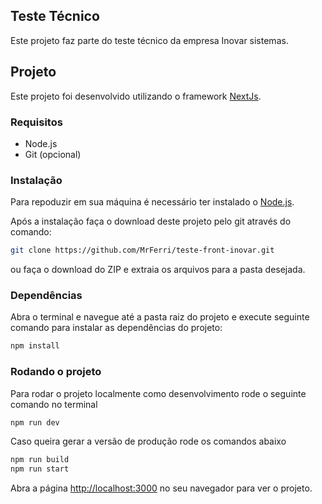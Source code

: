 ## Teste Técnico
Este projeto faz parte do teste técnico da empresa Inovar sistemas.

## Projeto
Este projeto foi desenvolvido utilizando o framework [NextJs](https://nextjs.org/).
### Requisitos
- Node.js
- Git (opcional)
### Instalação
Para repoduzir em sua máquina é necessário ter instalado o [Node.js](https://nodejs.org/en/download).

Após a instalação faça o download deste projeto pelo git através do comando:
```bash
git clone https://github.com/MrFerri/teste-front-inovar.git
```
ou faça o download do ZIP e extraia os arquivos para a pasta desejada.

### Dependências
Abra o terminal e navegue até a pasta raiz do projeto e execute seguinte comando para instalar as dependências do projeto:
```bash
npm install
```

### Rodando o projeto
Para rodar o projeto localmente como desenvolvimento rode o seguinte comando no terminal
```bash
npm run dev
```
Caso queira gerar a versão de produção rode os comandos abaixo
```bash
npm run build
npm run start
```

Abra a página [http://localhost:3000](http://localhost:3000) no seu navegador para ver o projeto.


